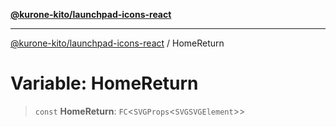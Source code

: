 [**@kurone-kito/launchpad-icons-react**](../README.md)

***

[@kurone-kito/launchpad-icons-react](../globals.md) / HomeReturn

# Variable: HomeReturn

> `const` **HomeReturn**: `FC`\<`SVGProps`\<`SVGSVGElement`\>\>
